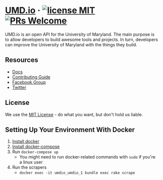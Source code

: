 # [UMD.io](http://umd.io/) &middot; [![license MIT](https://img.shields.io/github/license/mashape/apistatus.svg)](./LICENSE) [![PRs Welcome](https://img.shields.io/badge/PRs-welcome-brightgreen.svg)](CONTRIBUTING.md#pull-requests)

UMD.io is an open API for the University of Maryland. The main purpose is to allow developers to build awesome tools and projects. In turn, developers can improve the University of Maryland with the things they build.

## Resources

* [Docs](http://umd.io/)
* [Contributing Guide](CONTRIBUTING.md)
* [Facebook Group](https://www.facebook.com/groups/121037971936590/)
* [Twitter](https://twitter.com/UMD_io)

## License

We use the [MIT License](./LICENSE) - do what you want, but don't hold us liable.

## Setting Up Your Environment With Docker
1. [Install docker](https://docs.docker.com/engine/installation/)
2. [Install docker-compose](https://docs.docker.com/compose/install/)
3. Run `docker-compose up`
   * You might need to run docker-related commands with `sudo` if you're a linux user
4. Run the scrapers
    * `docker exec -it umdio_umdio_1 bundle exec rake scrape`
